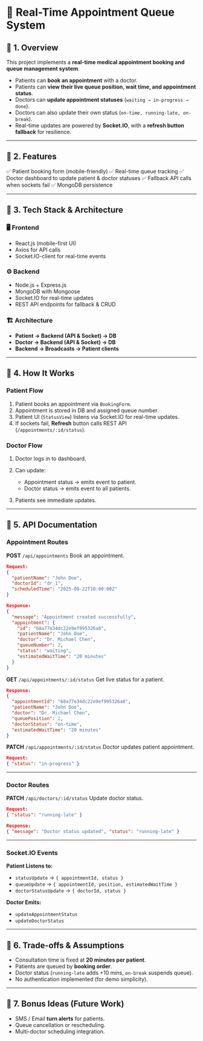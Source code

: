 
# 🏥 Real-Time Appointment Queue System

## 📌 1. Overview

This project implements a **real-time medical appointment booking and queue management system**.

* Patients can **book an appointment** with a doctor.
* Patients can **view their live queue position, wait time, and appointment status**.
* Doctors can **update appointment statuses** (`waiting → in-progress → done`).
* Doctors can also update their own status (`on-time, running-late, on-break`).
* Real-time updates are powered by **Socket.IO**, with a **refresh button fallback** for resilience.

---

## 📌 2. Features

✅ Patient booking form (mobile-friendly)
✅ Real-time queue tracking
✅ Doctor dashboard to update patient & doctor statuses
✅ Fallback API calls when sockets fail
✅ MongoDB persistence

---

## 📌 3. Tech Stack & Architecture

### 🖥️ Frontend

* React.js (mobile-first UI)
* Axios for API calls
* Socket.IO-client for real-time events

### ⚙️ Backend

* Node.js + Express.js
* MongoDB with Mongoose
* Socket.IO for real-time updates
* REST API endpoints for fallback & CRUD

### 🏗️ Architecture

* **Patient → Backend (API & Socket) → DB**
* **Doctor → Backend (API & Socket) → DB**
* **Backend → Broadcasts → Patient clients**

---

## 📌 4. How It Works

### Patient Flow

1. Patient books an appointment via `BookingForm`.
2. Appointment is stored in DB and assigned queue number.
3. Patient UI (`StatusView`) listens via Socket.IO for real-time updates.
4. If sockets fail, **Refresh** button calls REST API (`/appointments/:id/status`).

### Doctor Flow

1. Doctor logs in to dashboard.
2. Can update:

   * Appointment status → emits event to patient.
   * Doctor status → emits event to all patients.
3. Patients see immediate updates.

---

## 📌 5. API Documentation

### Appointment Routes

**POST** `/api/appointments`
Book an appointment.

```json
Request:
{
  "patientName": "John Doe",
  "doctorId": "dr_1",
  "scheduledTime": "2025-08-22T10:00:00Z"
}

Response:
{
  "message": "Appointment created successfully",
  "appointment": {
    "id": "68a77e34dc22e9ef995326a8",
    "patientName": "John Doe",
    "doctor": "Dr. Michael Chen",
    "queueNumber": 2,
    "status": "waiting",
    "estimatedWaitTime": "20 minutes"
  }
}
```

**GET** `/api/appointments/:id/status`
Get live status for a patient.

```json
Response:
{
  "appointmentId": "68a77e34dc22e9ef995326a8",
  "patientName": "John Doe",
  "doctor": "Dr. Michael Chen",
  "queuePosition": 2,
  "doctorStatus": "on-time",
  "estimatedWaitTime": "20 minutes"
}
```

**PATCH** `/api/appointments/:id/status`
Doctor updates patient appointment.

```json
Request:
{ "status": "in-progress" }
```

---

### Doctor Routes

**PATCH** `/api/doctors/:id/status`
Update doctor status.

```json
Request:
{ "status": "running-late" }

Response:
{ "message": "Doctor status updated", "status": "running-late" }
```

---

### Socket.IO Events

**Patient Listens to:**

* `statusUpdate` → `{ appointmentId, status }`
* `queueUpdate` → `{ appointmentId, position, estimatedWaitTime }`
* `doctorStatusUpdate` → `{ doctorId, status }`

**Doctor Emits:**

* `updateAppointmentStatus`
* `updateDoctorStatus`

---

## 📌 6. Trade-offs & Assumptions

* Consultation time is fixed at **20 minutes per patient**.
* Patients are queued by **booking order**.
* Doctor status (`running-late` adds +10 mins, `on-break` suspends queue).
* No authentication implemented (for demo simplicity).

---

## 📌 7. Bonus Ideas (Future Work)

* SMS / Email **turn alerts** for patients.
* Queue cancellation or rescheduling.
* Multi-doctor scheduling integration.


